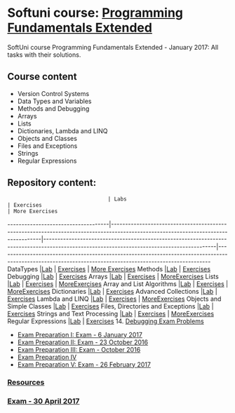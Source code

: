 # Softuni course: [Programming Fundamentals Extended](https://softuni.bg/trainings/1568/programming-fundamentals-exended-january-2017)
SoftUni course Programming Fundamentals Extended - January 2017: All tasks with their solutions.

## Course content

- Version Control Systems
- Data Types and Variables
- Methods and Debugging
- Arrays
- Lists
- Dictionaries, Lambda and LINQ
- Objects and Classes
- Files and Exceptions
- Strings
- Regular Expressions

## Repository content:
									| Labs																																| Exercises																																	| More Exercises
------------------------------------|-----------------------------------------------------------------------------------------------------------------------------------|-------------------------------------------------------------------------------------------------------------------------------------------|---------------------------------------------------------------------------------------------------------------------------------------------------------
DataTypes 							|[Lab](https://github.com/dobroslav-atanasov/Programming-Fundamentals-Extended/tree/master/01.%20DataTypes-Lab)  					| [Exercises](https://github.com/dobroslav-atanasov/Programming-Fundamentals-Extended/tree/master/02.%20DataTypes-Exercises)  				| [More Exercises](https://github.com/dobroslav-atanasov/Programming-Fundamentals-Extended/tree/master/03.%20DataTypes-MoreExercises)
Methods 							|[Lab](https://github.com/dobroslav-atanasov/Programming-Fundamentals-Extended/tree/master/04.%20Methods-Lab) 						| [Exercises](https://github.com/dobroslav-atanasov/Programming-Fundamentals-Extended/tree/master/05.%20Methods-Exercises)
Debugging 							|[Lab](https://github.com/dobroslav-atanasov/Programming-Fundamentals-Extended/tree/master/06.%20Debugging-Lab) 					| [Exercises](https://github.com/dobroslav-atanasov/Programming-Fundamentals-Extended/tree/master/07.%20Debugging-Exercises)
Arrays 								|[Lab](https://github.com/dobroslav-atanasov/Programming-Fundamentals-Extended/tree/master/08.%20Arrays-Lab) 						| [Exercises](https://github.com/dobroslav-atanasov/Programming-Fundamentals-Extended/tree/master/09.%20Arrays-Exercises) 					| [MoreExercises](https://github.com/dobroslav-atanasov/Programming-Fundamentals-Extended/tree/master/10.%20Arrays-MoreExercises)
Lists 								|[Lab](https://github.com/dobroslav-atanasov/Programming-Fundamentals-Extended/tree/master/11.%20Lists-Lab) 						| [Exercises](https://github.com/dobroslav-atanasov/Programming-Fundamentals-Extended/tree/master/12.%20Lists-Exercises)					| [MoreExercises](https://github.com/dobroslav-atanasov/Programming-Fundamentals-Extended/tree/master/13.%20Lists-MoreExercises)
Array and List Algorithms 			|[Lab](https://github.com/dobroslav-atanasov/Programming-Fundamentals-Extended/tree/master/14.%20ArrayAndListAlgorithms-Lab) 		| [Exercises](https://github.com/dobroslav-atanasov/Programming-Fundamentals-Extended/tree/master/15.%20ArrayAndListAlgorithms-Exercises)	| [MoreExercises](https://github.com/dobroslav-atanasov/Programming-Fundamentals-Extended/tree/master/16.%20ArrayAndListAlgorithms-MoreExercises)
Dictionaries 						|[Lab](https://github.com/dobroslav-atanasov/Programming-Fundamentals-Extended/tree/master/17.%20Dictionaries-Lab) 					| [Exercises](https://github.com/dobroslav-atanasov/Programming-Fundamentals-Extended/tree/master/18.%20Dictionaries-Exercises)
Advanced Collections 				|[Lab](https://github.com/dobroslav-atanasov/Programming-Fundamentals-Extended/tree/master/19.%20AdvancedCollections-Lab) 			| [Exercises](https://github.com/dobroslav-atanasov/Programming-Fundamentals-Extended/tree/master/20.%20AdvancedCollections-Exercises)
Lambda and LINQ 					|[Lab](https://github.com/dobroslav-atanasov/Programming-Fundamentals-Extended/tree/master/21.%20LambdaAndLINQ-Lab) 				| [Exercises](https://github.com/dobroslav-atanasov/Programming-Fundamentals-Extended/tree/master/22.%20LambdaAndLINQ-Exercises) 			| [MoreExercises](https://github.com/dobroslav-atanasov/Programming-Fundamentals-Extended/tree/master/23.%20LambdaAndLINQ-MoreExercises)
Objects and Simple Classes 			|[Lab](https://github.com/dobroslav-atanasov/Programming-Fundamentals-Extended/tree/master/24.%20ObjectsAndSimpleClasses-Lab)	 	| [Exercises](https://github.com/dobroslav-atanasov/Programming-Fundamentals-Extended/tree/master/25.%20ObjectsAndSimpleClasses-Exercises)
Files, Directories and Exceptions 	|[Lab](https://github.com/dobroslav-atanasov/Programming-Fundamentals-Extended/tree/master/26.%20FilesDirectoriesAndExceptions-Lab) | [Exercises](https://github.com/dobroslav-atanasov/Programming-Fundamentals-Extended/tree/master/27.%20FilesDirectoriesAndExceptions-Exercises)
Strings and Text Processing 		|[Lab](https://github.com/dobroslav-atanasov/Programming-Fundamentals-Extended/tree/master/28.%20StringsAndTextProcessing-Lab) 		| [Exercises](https://github.com/dobroslav-atanasov/Programming-Fundamentals-Extended/tree/master/29.%20StringsAndTextProcessing-Exercises) | [MoreExercises](https://github.com/dobroslav-atanasov/Programming-Fundamentals-Extended/tree/master/30.%20StringsAndTextProcessing-MoreExercises)
Regular Expressions 				|[Lab](https://github.com/dobroslav-atanasov/Programming-Fundamentals-Extended/tree/master/31.%20RegularExpressions-Lab) 			| [Exercises](https://github.com/dobroslav-atanasov/Programming-Fundamentals-Extended/tree/master/32.%20RegularExpressions-Exercises)
14. [Debugging Exam Problems](https://github.com/dobroslav-atanasov/Programming-Fundamentals-Extended/tree/master/33.%20DebuggingExamProblems)

- [Exam Preparation I: Exam - 6 January 2017](https://github.com/dobroslav-atanasov/Programming-Fundamentals-Extended/tree/master/34.%20ExamPreparationI)
- [Exam Preparation II: Exam - 23 October 2016](https://github.com/dobroslav-atanasov/Programming-Fundamentals-Extended/tree/master/35.%20ExamPreparationII)
- [Exam Preparation III: Exam - October 2016](https://github.com/dobroslav-atanasov/Programming-Fundamentals-Extended/tree/master/36.%20ExamPreparationIII)
- [Exam Preparation IV](https://github.com/dobroslav-atanasov/Programming-Fundamentals-Extended/tree/master/37.%20ExamPreparationIV)
- [Exam Preparation V: Exam - 26 February 2017](https://github.com/dobroslav-atanasov/Programming-Fundamentals-Extended/tree/master/38.%20ExamPreparationV)

### [Resources](https://github.com/dobroslav-atanasov/Programming-Fundamentals-Extended/tree/master/Resources)

### [Exam - 30 April 2017](https://github.com/dobroslav-atanasov/Programming-Fundamentals-Extended/tree/master/Exam-30.04.2017)
